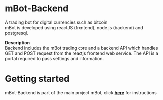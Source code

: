 # mBot-Backend
A trading bot for digital currencies such as bitcoin </br>
mBot is developed using reactJS (frontend), node.js (backend) and postgresql.

**Description**</br>
Backend includes the mBot trading core and a backend API which handles GET and POST request from the reactjs frontend web service. The API is a portal required to pass settings and information.

# Getting started
mBot-Backend is part of the main project mBot, click [**here**](https://github.com/mjansrud/mBot/) for instructions
